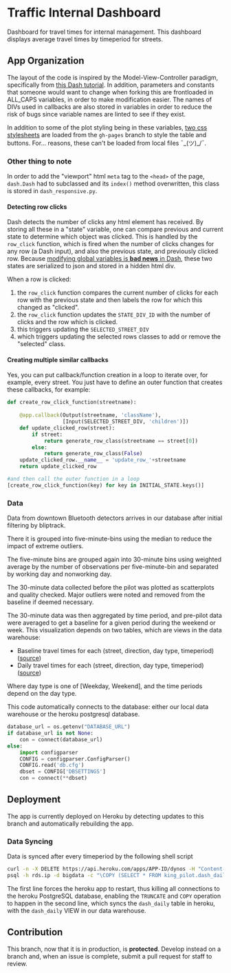 # Traffic Internal Dashboard

Dashboard for travel times for internal management. This dashboard displays average travel times by timeperiod for streets.

## App Organization

The layout of the code is inspired by the Model-View-Controller paradigm, specifically from [this Dash tutorial](https://dev.to/alysivji/interactive-web-based-dashboards-in-python-5hf). In addition, parameters and constants that someone would want to change when forking this are frontloaded in ALL_CAPS variables, in order to make modification easier. The names of DIVs used in callbacks are also stored in variables in order to reduce the risk of bugs since variable names are linted to see if they exist.

In addition to some of the plot styling being in these variables, [two css stylesheets](https://github.com/CityofToronto/bdit_king_pilot_dashboard/tree/gh-pages/css) are loaded from the `gh-pages` branch to style the table and buttons. For... reasons, these can't be loaded from local files ¯\_(ツ)_/¯.

### Other thing to note

In order to add the "viewport" html `meta` tag to the `<head>` of the page, `dash.Dash` had to subclassed and its `index()` method overwritten, this class is stored in `dash_responsive.py`. 

#### Detecting row clicks

Dash detects the number of clicks any html element has received. By storing all these in a "state" variable, one can compare previous and current state to determine which object was clicked. This is handled by the `row_click` function, which is fired when the number of clicks changes for any row (a Dash input), and also the previous state, and previously clicked row. Because [modifying global variables is **bad news** in Dash](https://plot.ly/dash/sharing-data-between-callbacks), these two states are serialized to json and stored in a hidden html div.

When a row is clicked:

1. the `row_click` function compares the current number of clicks for each row with the previous state and then labels the row for which this changed as "clicked". 
2. the `row_click` function updates the `STATE_DIV_ID` with the number of clicks and the row which is clicked.
3. this triggers updating the `SELECTED_STREET_DIV`
4. which triggers updating the selected rows classes to add or remove the "selected" class.

#### Creating multiple similar callbacks

Yes, you can put callback/function creation in a loop to iterate over, for example, every street. You just have to define an outer function that creates these callbacks, for example:

```python
def create_row_click_function(streetname):
    
    @app.callback(Output(streetname, 'className'),
                  [Input(SELECTED_STREET_DIV, 'children')])
    def update_clicked_row(street):
        if street:
            return generate_row_class(streetname == street[0])
        else:
            return generate_row_class(False)
    update_clicked_row.__name__ = 'update_row_'+streetname
    return update_clicked_row

#and then call the outer function in a loop
[create_row_click_function(key) for key in INITIAL_STATE.keys()]
```

### Data

Data from downtown Bluetooth detectors arrives in our database after initial filtering by bliptrack.

There it is grouped into five-minute-bins using the median to reduce the impact of extreme outliers.

The five-minute bins are grouped again into 30-minute bins using weighted average by the number of observations per five-minute-bin and separated by working day and nonworking day.

The 30-minute data collected before the pilot was plotted as scatterplots and quality checked. Major outliers were noted and removed from the baseline if deemed necessary.

The 30-minute data was then aggregated by time period, and pre-pilot data were averaged to get a baseline for a given period during the weekend or week.
This visualization depends on two tables, which are views in the data warehouse:

 - Baseline travel times for each (street, direction, day type, timeperiod)  ([source](https://github.com/CityofToronto/bdit_king_pilot_dashboard/blob/data_pipeline/bluetooth/sql/create-view-dash_baseline.sql))
 - Daily travel times for each (street, direction, day type, timeperiod) ([source](https://github.com/CityofToronto/bdit_king_pilot_dashboard/blob/data_pipeline/bluetooth/sql/create-view-dash_daily.sql))

Where day type is one of [Weekday, Weekend], and the time periods depend on the day type.

This code automatically connects to the database: either our local data warehouse or the heroku postgresql database. 

```python
database_url = os.getenv("DATABASE_URL")
if database_url is not None:
    con = connect(database_url)
else:
    import configparser
    CONFIG = configparser.ConfigParser()
    CONFIG.read('db.cfg')
    dbset = CONFIG['DBSETTINGS']
    con = connect(**dbset)
```

## Deployment

The app is currently deployed on Heroku by detecting updates to this branch and automatically rebuilding the app.

### Data Syncing

Data is synced after every timeperiod by the following shell script

```bash
curl -n -X DELETE https://api.heroku.com/apps/APP-ID/dynos -H "Content-Type: application/json" -H "Accept: application/vnd.heroku+json; version=3"
psql -h rds.ip -d bigdata -c "\COPY (SELECT * FROM king_pilot.dash_daily) TO STDOUT WITH (HEADER FALSE);" | psql     postgres://username:password@heroku.database.uri:5432/database -c "TRUNCATE king_pilot.dash_daily; COPY king_pilot.dash_daily FROM STDIN;"
```

The first line forces the heroku app to restart, thus killing all connections to the heroku PostgreSQL database, enabling the `TRUNCATE` and `COPY` operation to happen in the second line, which syncs the `dash_daily` table in heroku, with the `dash_daily` VIEW in our data warehouse.

## Contribution

This branch, now that it is in production, is **protected**. Develop instead on a branch and, when an issue is complete, submit a pull request for staff to review.

